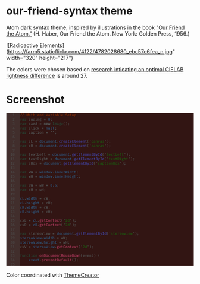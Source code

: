 # our-friend-syntax theme

Atom dark syntax theme, inspired by illustrations in the book ["Our Friend the Atom."](https://www.brainpickings.org/2013/02/18/our-friend-the-atom-disney/) (H. Haber, Our Friend the Atom. New York: Golden Press, 1956.)

![Radioactive Elements](https://farm5.staticflickr.com/4122/4782028680_ebc57c6fea_n.jpg" width="320" height="217")

The colors were chosen based on [research inticating an optimal CIELAB lightness difference](http://cs.brown.edu/people/zuffi/Site/Welcome_files/2007_Zuffi_ICIAP.pdf) is around 27. 

# Screenshot
![Screenshot](https://raw.githubusercontent.com/atomicguy/our-friend-syntax/master/images/js.png)

Color coordinated with [ThemeCreator](https://github.com/mswift42/themecreator)
